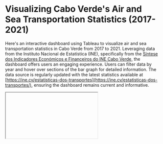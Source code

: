 # Visualizing Cabo Verde's Air and Sea Transportation Statistics (2017-2021)

 Here's an interactive dashboard using Tableau to visualize air and sea transportation statistics in Cabo Verde from 2017 to 2021. Leveraging data from the Instituto Nacional de Estatística (INE), specifically from the [Síntese dos Indicadores Económicos e Financeiros do INE Cabo Verde,](https://datahub.io/@AlvaroLima/cabo-verde-datahub/data-catalog/sief-cv) the dashboard offers users an engaging experience. Users can filter data by year and hover over sections of the bar graph for detailed information. The data source is regularly updated with the latest statistics available at [https://ine.cv/estatisticas-dos-transportes](https://ine.cv/estatisticas-dos-transportes/), ensuring the dashboard remains current and informative.

<Iframe
  data={{
    url: 'https://public.tableau.com/views/ESTATSTICASDETRANSPORTEAREOEMARTIMOEMCABOVERDE/Dashboard1?:showVizHome=no&:embed=true'
  }}
  style={{
    height: '1500px',
    width: '100%'
  }}
/>